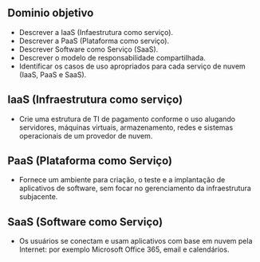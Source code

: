 ## Dominio objetivo

- Descrever a IaaS (Infaestrutura como serviço).
- Descrever a PaaS (Plataforma como serviço).
- Descrever Software como Serviço (SaaS).
- Descrever o modelo de responsabilidade compartilhada.
- Identificar os casos de uso apropriados para cada serviço de nuvem (IaaS, PaaS e SaaS).

## IaaS (Infraestrutura como serviço)

- Crie uma estrutura de TI de pagamento conforme o uso alugando servidores, máquinas virtuais, armazenamento, redes e sistemas operacionais de um provedor de nuvem.

## PaaS (Plataforma como Serviço)

- Fornece um ambiente para criação, o teste e a implantação de aplicativos de software, sem focar no gerenciamento da infraestrutura subjacente.

## SaaS (Software como Serviço)

- Os usuários se conectam e usam aplicativos com base em nuvem pela Internet: por exemplo Microsoft Office 365, email e calendários.